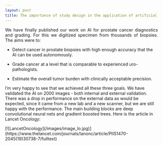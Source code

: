 ```yaml
---
layout: post
title: The importance of study design in the application of artificial intelligence methods in medicine
---
```

<p style='text-align: justify;'>
We have finally published our work on AI for prostate cancer diagnostics and grading. For this we digitized specimen from thousands of biopsies. The aims were to:

- Detect cancer in prostate biopsies with high enough accuracy that the AI can be used autonomously.

- Grade cancer at a level that is comparable to experienced uro-pathologists.

- Estimate the overall tumor burden with clinically acceptable precision.

I’m very happy to see that we achieved all these three goals. We have validated the AI on 2000 images - both internal and external validation. There was a drop in performance on the external data as would be expected, since it came from a new lab and a new scanner, but we are still happy with the performance. The main building blocks are deep convolutional neural nets and gradient boosted trees. Here is the article in Lancet Oncology:

</p> 
[![LancetOncology](/images/image_lo.jpg)](https://www.thelancet.com/journals/lanonc/article/PIIS1470-2045(19)30738-7/fulltext)
